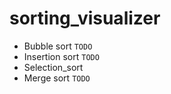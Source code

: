 # sorting_visualizer

* Bubble sort ```TODO```
* Insertion sort ```TODO```
* Selection_sort
* Merge sort ```TODO```